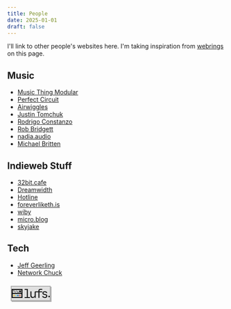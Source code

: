 ```yaml
---
title: People
date: 2025-01-01
draft: false
---
```


I'll link to other people's websites here. I'm taking inspiration from [webrings](https://indieweb.org/webring) on this page.

## Music
- [Music Thing Modular](https://www.musicthing.co.uk/)
- [Perfect Circuit](https://www.perfectcircuit.com/signal)
- [Airwiggles](https://www.airwiggles.com/)
- [Justin Tomchuk](https://justintomchuk.com/)
- [Rodrigo Constanzo](https://rodrigoconstanzo.com/)
- [Rob Bridgett](https://robbridgett.com/)
- [nadia.audio](https://nadia.audio/)
- [Michael Britten](https://michaelbritten.music/)

## Indieweb Stuff
- [32bit.cafe](https://32bit.cafe/)
- [Dreamwidth](https://www.dreamwidth.org/)
- [Hotline](https://hotlinewebring.club/)
- [foreverliketh.is](https://foreverliketh.is/)
- [wiby](https://wiby.org/)
- [micro.blog](https://micro.blog/)
- [skyjake](https://gmi.skyjake.fi/)

## Tech

- [Jeff Geerling](https://www.youtube.com/@JeffGeerling)
- [Network Chuck](https://www.youtube.com/@NetworkChuck)

<html lang="en">

<head>

<meta charset="UTF-8">

<title>LUFS Retro Button</title>

<style>

@keyframes pulseShadow {

0%, 100% {

box-shadow: 2px 2px 0 #b0b0b0;

}

50% {

box-shadow: 4px 4px 0 #888;

}

}

@keyframes subtle-float {

0%, 100% {

transform: translateY(0px);

}

50% {

transform: translateY(-2px);

}

}

@keyframes sparkle {

0%, 100% {

opacity: 0;

transform: scale(0.5);

}

50% {

opacity: 0.8;

transform: scale(1);

}

}

.webring-button {

animation: pulseShadow 2s infinite, subtle-float 3s ease-in-out infinite;

width: 88px;

height: 31px;

display: inline-block;

overflow: hidden;

cursor: pointer;

text-decoration: none;

background: #e0e0e0;

border: 2px solid #b0b0b0;

box-shadow:

0 0 0 4px #f8f8f8,

0 0 0 6px #888,

2px 2px 0 0 #b0b0b0;

margin: 8px;

padding: 0;

transition: background 0.1s;

position: relative;

}

.webring-button:hover {

animation-play-state: paused;

box-shadow: none;

background: #d0d0d0;

}

.webring-button svg {

width: 88px;

height: 31px;

display: block;

margin: 0 auto;

background: #e0e0e0;

}

.sparkle {

position: absolute;

width: 4px;

height: 4px;

background: #fff;

border-radius: 50%;

z-index: 10;

animation: sparkle 2s infinite;

pointer-events: none;

}

.cls-1 { fill: #78beba; }

.cls-2 { fill: #111; }

.cls-3 { fill: #2069af; }

.cls-4 { fill: #d35233; }

.cls-5 { fill: #e7b225; }

</style>

</head>

<body>

<a href="https://lufs.audio" class="webring-button" title="LUFS Audio">

<!-- Add sparkles with JavaScript -->

<script>

(function() {

const addSparkles = function() {

const button = document.querySelector('.webring-button');

if (!button) return;

// Just add a few subtle sparkles

for (let i = 0; i < 5; i++) {

const sparkle = document.createElement('div');

sparkle.className = 'sparkle';

// Position sparkles around the LUFS logo

const left = 20 + Math.floor(Math.random() * 50);

const top = 10 + Math.floor(Math.random() * 15);

sparkle.style.left = left + 'px';

sparkle.style.top = top + 'px';

// Different delays

sparkle.style.animationDelay = (i * 0.4) + 's';

button.appendChild(sparkle);

}

};

// Run when DOM is ready

if (document.readyState === 'loading') {

document.addEventListener('DOMContentLoaded', addSparkles);

} else {

addSparkles();

}

})();

</script>

<svg width="88" height="31" viewBox="0 0 959.4 226.8" xmlns="http://www.w3.org/2000/svg">

<rect width="959.4" height="226.8" fill="#e0e0e0"/>

<g id="Layer_1-2" data-name="Layer 1">

<g>

<path class="cls-3" d="m159.04,147.69c3.01,0,6.03-.03,9.04,0,4.26.05,7.52,2.71,7.85,7.1.53,7,.54,14.05,0,21.05-.34,4.41-3.49,7.1-7.79,7.15-6.03.07-12.06.08-18.08,0-4.77-.06-7.95-3.39-8.01-8.34-.07-6.18-.07-12.37,0-18.55.05-5.06,3.33-8.37,8.19-8.41,2.93-.02,5.86,0,8.8,0Z"/>

<path class="cls-4" d="m207.66,147.69c3.01,0,6.03-.04,9.04,0,4.55.07,7.82,3.45,7.86,8.22.05,6.27.05,12.53,0,18.8-.04,4.8-3.16,8.19-7.8,8.27-6.11.11-12.22.1-18.33,0-4.59-.07-7.83-3.43-7.9-8.22-.09-6.27-.1-12.54,0-18.8.08-4.94,3.37-8.23,8.08-8.28,3.01-.03,6.03,0,9.04,0Z"/>

<path class="cls-1" d="m110.61,147.69c3.01,0,6.03-.03,9.04,0,4.31.06,7.62,2.96,7.78,7.43.24,6.85.23,13.72-.01,20.56-.15,4.27-3.29,7.2-7.39,7.29-6.27.13-12.54.13-18.81,0-4.41-.08-7.53-3.32-7.62-7.91-.13-6.43-.13-12.87-.02-19.31.08-4.82,3.35-8.01,7.99-8.07,3.01-.04,6.03,0,9.04,0Z"/>

<path class="cls-5" d="m62,147.69c3.09,0,6.19-.04,9.28.01,4.32.08,7.64,3.33,7.72,7.81.11,6.52.1,13.04.01,19.56-.06,4.44-3.11,7.78-7.38,7.89-6.35.16-12.7.16-19.05,0-4.42-.1-7.4-3.47-7.43-8.04-.04-6.43-.05-12.87,0-19.3.04-4.51,3.22-7.83,7.56-7.92,3.09-.07,6.19-.01,9.28-.01Z"/>

<path class="cls-2" d="m273.44,226.8H0V1.23h273.44v225.58ZM29.48,100.74h214.48c1.29,0,2.33-1.04,2.33-2.33V32.17c0-1.29-1.04-2.33-2.33-2.33H29.48c-1.29,0-2.33,1.04-2.33,2.33v66.24c0,1.29,1.04,2.33,2.33,2.33Zm-.47,102.43h214.94c1.29,0,2.33-1.04,2.33-2.33v-70.91c0-1.29-1.04-2.33-2.33-2.33H29.48c-1.29,0-2.33,1.04-2.33,2.33v71.37c0,1.03.84,1.87,1.87,1.87Z"/>

<path class="cls-2" d="m163.9,93.27c-5.47.02-9.82-3.61-11.06-9.25-.17-.8-.16-1.57-1.07-2-4.5-2.17-7.42-6.04-9.99-10.24-1.74-2.84-3.4-5.74-5.1-8.6-1.08-1.82-2.28-3.56-3.72-5.1-4.67-4.94-10.63-4.85-15.18.25-2.6,2.92-4.41,6.4-6.38,9.78-2.34,4.01-4.66,8.03-8.13,11.15-6.93,6.22-16.64,5.94-23.24-.63-3.3-3.29-5.61-7.31-7.93-11.33-1.51-2.61-2.98-5.23-4.8-7.63-1.08-1.43-2.31-2.69-3.79-3.69-1.52-1.03-2.61-1.39-4.07.54-3.27,4.34-8.83,5.41-13.51,3.05-4.61-2.33-7.17-7.76-6.11-12.98,1.03-5.08,5.26-8.95,10.12-9.26,5.51-.36,9.94,2.69,11.63,8.11.4,1.27.93,2,2.27,2.4,3.7,1.11,6.49,3.66,8.89,6.7,2.92,3.71,5.07,7.93,7.48,11.98,1.54,2.59,3.17,5.12,5.44,7.11,3.92,3.45,9.14,3.34,12.94-.27,2.37-2.24,4.08-5,5.72-7.82,2.33-4.01,4.52-8.11,7.47-11.69,7.64-9.29,19.47-9.38,27.24-.19,3.1,3.67,5.32,7.96,7.74,12.1,1.61,2.74,3.28,5.42,5.6,7.61,1.24,1.17,2.05,1.64,3.53-.04,3.51-3.97,9.26-4.57,13.72-1.85,4.35,2.66,6.44,8.08,5.1,13.2-1.36,5.19-5.63,8.57-10.84,8.59ZM50.92,53.18c2.04,0,3.93-1.9,4-4.04.07-2.24-1.83-4.3-3.98-4.31-2.03,0-3.94,1.93-4,4.06-.06,2.26,1.82,4.29,3.98,4.29Zm113.02,32.59c2.14-.07,4.07-2.22,3.93-4.39-.13-2.14-2.08-4.01-4.11-3.97-2.15.05-3.97,2.13-3.87,4.4.1,2.18,1.98,4.02,4.04,3.95Z"/>

<circle class="cls-2" cx="211.88" cy="65.29" r="25.57"/>

<g>

<path class="cls-2" d="m942.27,172.42c3.04,0,6.08-.03,9.11,0,4.34.06,7.68,2.98,7.84,7.49.24,6.9.24,13.82-.01,20.72-.15,4.3-3.32,7.26-7.45,7.34-6.32.13-12.64.13-18.96,0-4.44-.08-7.59-3.34-7.68-7.97-.13-6.48-.13-12.98-.02-19.46.08-4.86,3.38-8.08,8.05-8.13,3.04-.04,6.08,0,9.11,0Z"/>

<g>

<path class="cls-2" d="m407.56,1.19h-80.33v21.05h49.17c3.19,0,5.77,2.58,5.77,5.77v177.73h-55.39v21.05h134.23v-21.05h-53.45V1.19Z"/>

<path class="cls-2" d="m763.05,62.26h-64.03v-16.72c0-16.42,11.5-24.64,34.49-24.64,16.22,0,28.57.45,37.03,1.34V1.49c-7.17-.99-19.61-1.49-37.33-1.49-20.01,0-34.89,3.76-44.64,11.27-9.76,7.52-14.63,19.09-14.63,34.71v16.27l-68.26-.45h-6.78c-10.28,0-18.61,8.33-18.61,18.61v76.8c0,13.84-4.11,25.01-12.32,33.52-8.21,8.51-18.99,12.77-32.33,12.77-12.64,0-22-3.51-28.07-10.53-6.07-7.02-9.11-17.84-9.11-32.47V61.81h-25.38v105.11c0,19.41,4.65,34.24,13.96,44.5,9.31,10.25,22.77,15.38,40.39,15.38,12.34,0,22.97-2.74,31.88-8.21,8.91-5.47,15.55-13.24,19.93-23.29h2.09v28.52h24.34V83.47l68.26.45v139.9h25.38V83.91h63.73c4.14,0,7.49-3.35,7.49-7.49v-6.67c0-4.14-3.35-7.49-7.49-7.49Z"/>

<path class="cls-2" d="m886.62,149.24c-7.42-7.12-18.99-12.47-34.71-16.05l-22.84-5.23c-10.15-2.19-17.47-5.17-21.95-8.96-4.48-3.78-6.72-8.76-6.72-14.93,0-7.37,3.08-13.26,9.26-17.69,6.17-4.43,14.38-6.64,24.64-6.64,9.45,0,17.37,2.04,23.74,6.12,6.37,4.08,10.3,9.66,11.8,16.72h24.49c-1.49-13.53-7.59-24.24-18.29-32.1-10.7-7.86-24.46-11.8-41.28-11.8-17.82,0-32.2,4.31-43.15,12.92-10.95,8.61-16.43,19.93-16.43,33.97,0,22.99,14.58,37.83,43.75,44.5l24.04,5.52c10.25,2.29,17.57,5.3,21.95,9.03,4.38,3.73,6.57,8.83,6.57,15.3,0,7.76-3.26,13.96-9.78,18.59-6.52,4.63-15.3,6.94-26.35,6.94-10.45,0-19.09-2.07-25.91-6.2-6.82-4.13-11.17-9.93-13.06-17.4h-25.83c1.39,13.94,7.81,24.91,19.26,32.92,11.45,8.01,26.33,12.02,44.64,12.02s34.57-4.48,46.06-13.44c11.5-8.96,17.25-20.9,17.25-35.83,0-11.74-3.71-21.18-11.12-28.29Z"/>

</g>

</g>

</g>

</g>

</svg>

</a>

</body>

</html>